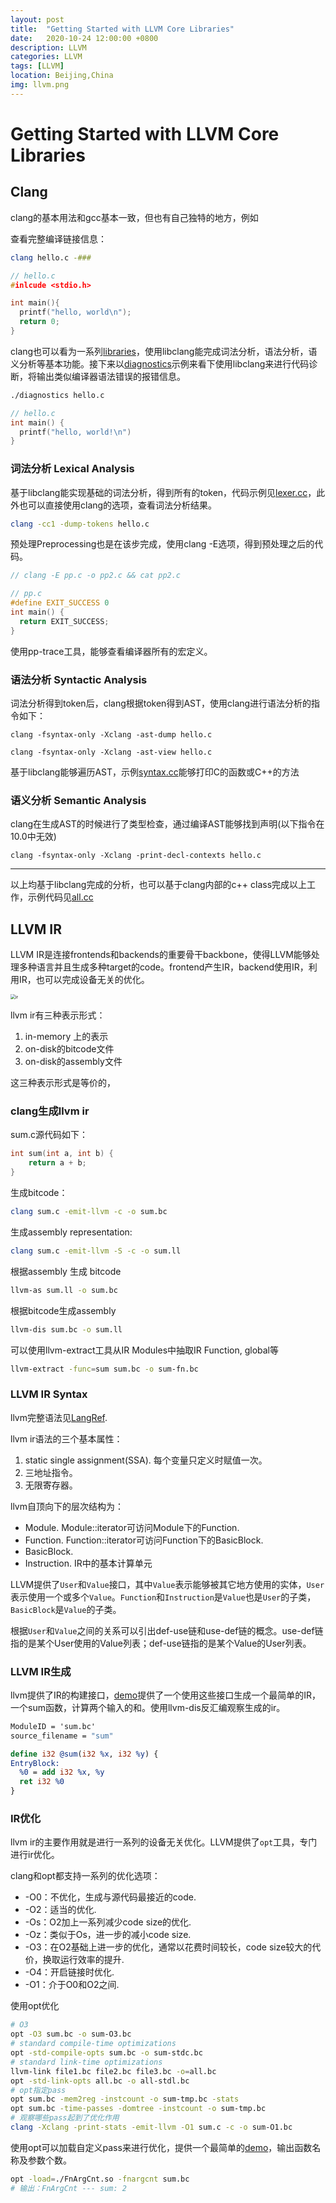 ```yaml
---
layout: post
title:  "Getting Started with LLVM Core Libraries"
date:   2020-10-24 12:00:00 +0800
description: LLVM
categories: LLVM
tags: [LLVM]
location: Beijing,China
img: llvm.png
---
```



# Getting Started with LLVM Core Libraries

## Clang

clang的基本用法和gcc基本一致，但也有自己独特的地方，例如

查看完整编译链接信息：
```bash
clang hello.c -###
```


```c
// hello.c
#inlcude <stdio.h>

int main(){
  printf("hello, world\n");
  return 0;
}
```

clang也可以看为一系列[libraries](http://clang.llvm.org/doxygen/group__CINDEX.html)，使用libclang能完成词法分析，语法分析，语义分析等基本功能。接下来以[diagnostics](https://github.com/jiweibo/Scripts/blob/master/llvm/clang/diagnostics.cc)示例来看下使用libclang来进行代码诊断，将输出类似编译器语法错误的报错信息。

```bash
./diagnostics hello.c
```

```c
// hello.c
int main() {
  printf("hello, world!\n")
}
```

### 词法分析 Lexical Analysis

基于libclang能实现基础的词法分析，得到所有的token，代码示例见[lexer.cc](https://github.com/jiweibo/Scripts/blob/master/llvm/clang/lexer.cc)，此外也可以直接使用clang的选项，查看词法分析结果。

```bash
clang -cc1 -dump-tokens hello.c
```

预处理Preprocessing也是在该步完成，使用clang -E选项，得到预处理之后的代码。

```c++
// clang -E pp.c -o pp2.c && cat pp2.c

// pp.c
#define EXIT_SUCCESS 0
int main() {
  return EXIT_SUCCESS;
}
```

使用pp-trace工具，能够查看编译器所有的宏定义。


### 语法分析 Syntactic Analysis

词法分析得到token后，clang根据token得到AST，使用clang进行语法分析的指令如下：

`clang -fsyntax-only -Xclang -ast-dump hello.c`

`clang -fsyntax-only -Xclang -ast-view hello.c`

基于libclang能够遍历AST，示例[syntax.cc](https://github.com/jiweibo/Scripts/blob/master/llvm/clang/syntax.cc)能够打印C的函数或C++的方法

### 语义分析 Semantic Analysis

clang在生成AST的时候进行了类型检查，通过编译AST能够找到声明(以下指令在10.0中无效)

`clang -fsyntax-only -Xclang -print-decl-contexts hello.c`

---

以上均基于libclang完成的分析，也可以基于clang内部的c++ class完成以上工作，示例代码见[all.cc](https://github.com/jiweibo/Scripts/blob/master/llvm/clang/all.cc)



## LLVM IR

LLVM IR是连接frontends和backends的重要骨干backbone，使得LLVM能够处理多种语言并且生成多种target的code。frontend产生IR，backend使用IR，利用IR，也可以完成设备无关的优化。

<img src="../images/llvm/ir.png" alt="ir" style="zoom:50%;" />



llvm ir有三种表示形式：

1. in-memory 上的表示
2. on-disk的bitcode文件
3. on-disk的assembly文件

这三种表示形式是等价的，

### clang生成llvm ir

sum.c源代码如下：

```c
int sum(int a, int b) {
	return a + b;
}
```

生成bitcode：

```bash
clang sum.c -emit-llvm -c -o sum.bc	
```

生成assembly representation:

```bash
clang sum.c -emit-llvm -S -c -o sum.ll
```

根据assembly 生成 bitcode

```bash
llvm-as sum.ll -o sum.bc
```

根据bitcode生成assembly

```bash
llvm-dis sum.bc -o sum.ll
```

可以使用llvm-extract工具从IR Modules中抽取IR Function, global等

```bash
llvm-extract -func=sum sum.bc -o sum-fn.bc
```



### LLVM IR Syntax

llvm完整语法见[LangRef](https://llvm.org/docs/LangRef.html).

llvm ir语法的三个基本属性：

1. static single assignment(SSA). 每个变量只定义时赋值一次。
2. 三地址指令。
3. 无限寄存器。



llvm自顶向下的层次结构为：

- Module. Module::iterator可访问Module下的Function.
- Function. Function::iterator可访问Function下的BasicBlock.
- BasicBlock.
- Instruction. IR中的基本计算单元



LLVM提供了`User`和`Value`接口，其中`Value`表示能够被其它地方使用的实体，`User`表示使用一个或多个`Value`。`Function`和`Instruction`是`Value`也是`User`的子类，`BasicBlock`是`Value`的子类。

根据`User`和`Value`之间的关系可以引出def-use链和use-def链的概念。use-def链指的是某个User使用的Value列表；def-use链指的是某个Value的User列表。



### LLVM IR生成

llvm提供了IR的构建接口，[demo](https://github.com/jiweibo/Scripts/blob/master/llvm/llvm-ir/generator.cc)提供了一个使用这些接口生成一个最简单的IR，一个sum函数，计算两个输入的和。使用llvm-dis反汇编观察生成的ir。

```llvm
ModuleID = 'sum.bc'
source_filename = "sum"

define i32 @sum(i32 %x, i32 %y) {
EntryBlock:
  %0 = add i32 %x, %y
  ret i32 %0
}
```



### IR优化

llvm ir的主要作用就是进行一系列的设备无关优化。LLVM提供了`opt`工具，专门进行ir优化。

clang和opt都支持一系列的优化选项：

- -O0：不优化，生成与源代码最接近的code.
- -O2：适当的优化.
- -Os：O2加上一系列减少code size的优化.
- -Oz：类似于Os，进一步的减小code size.
- -O3：在O2基础上进一步的优化，通常以花费时间较长，code size较大的代价，换取运行效率的提升.
- -O4：开启链接时优化.
- -O1：介于O0和O2之间.



使用opt优化

```bash
# O3
opt -O3 sum.bc -o sum-O3.bc
# standard compile-time optimizations
opt -std-compile-opts sum.bc -o sum-stdc.bc
# standard link-time optimizations
llvm-link file1.bc file2.bc file3.bc -o=all.bc
opt -std-link-opts all.bc -o all-stdl.bc
# opt指定pass
opt sum.bc -mem2reg -instcount -o sum-tmp.bc -stats
opt sum.bc -time-passes -domtree -instcount -o sum-tmp.bc
# 观察哪些pass起到了优化作用
clang -Xclang -print-stats -emit-llvm -O1 sum.c -c -o sum-O1.bc
```



使用opt可以加载自定义pass来进行优化，提供一个最简单的[demo](https://github.com/jiweibo/Scripts/blob/master/llvm/llvm-ir/FnArgCnt.cc)，输出函数名称及参数个数。

```bash
opt -load=./FnArgCnt.so -fnargcnt sum.bc
# 输出：FnArgCnt --- sum: 2
```

